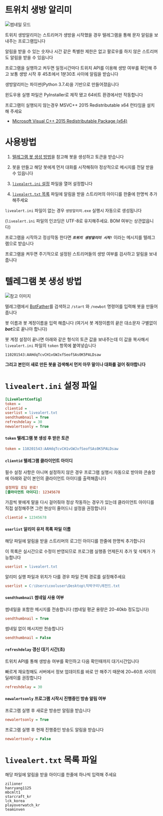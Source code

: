 # 트위치 생방 알리미

![썸네일 모드](https://i.imgur.com/WAZiAGw.jpg)

트위치 생방알리미는 스트리머가 생방을 시작했을 경우 텔레그램을 통해 문자 알림을 보내주는 프로그램입니다

알림을 받을 수 있는 숫자나 시간 같은 특별한 제한은 없고 팔로우를 하지 않은 스트리머도 알림을 받을 수 있읍니다

프로그램을 실행하고 켜두면 일정시간마다 트위치 API를 이용해 생방 여부를 확인해 주고 보통 생방 시작 후 45초에서 1분30초 사이에 알림을 받습니다

생방알리미는 파이썬(Python 3.7.4)을 기반으로 만들어졌읍니다

윈도우용 실행 파일은 PyInstaller로 제작 됐고 64비트 환경에서만 작동합니다

프로그램이 실행되지 않는경우 MSVC++ 2015 Redistributable x64 런타임을 설치해 주세요
- [Microsoft Visual C++ 2015 Redistributable Package (x64)](https://www.microsoft.com/ko-KR/download/details.aspx?id=52685)


# 사용방법

1. [텔레그램 봇 생성 방법](#텔레그램-봇-생성-방법)을 참고해 봇을 생성하고 토큰을 받습니다

2. 봇을 만들고 해당 봇에게 먼저 대화를 시작해줘야 정상적으로 메시지를 전달 받을 수 있읍니다

3. [`livealert.ini` 설정](#livealertini-설정-파일) 파일을 열어 설정합니다

4. [`livealert.txt` 목록](#livealerttxt-목록-파일) 파일에 알림을 받을 스트리머의 아이디를 한줄에 한명씩 추가해주세요


`livealert.ini` 파일이 없는 경우 `생방알리미.exe` 실행시 자동으로 생성됩니다

(`livealert.ini` 파일의 인코딩은 UTF-8로 유지해주세요. BOM 여부는 상관없읍니다)



프로그램을 시작하고 정상작동 한다면 ***`트위치 생방알리미 시작!`*** 이라는 메시지를 텔레그램으로 받습니다

프로그램을 켜두면 주기적으로 설정된 스트리머들의 생방 여부를 검사하고 알림을 보내줍니다




# 텔레그램 봇 생성 방법

![참고 이미지](https://i.imgur.com/soxLdbJ.jpg)


텔레그램에서 [BotFather](https://telegram.me/botfather)를 검색하고 `/start` 와 `/newbot` 명령어를 입력해 봇을 만들어 줍니다

봇 이름과 봇 계정이름을 입력 해줍니다 (여기서 봇 계정이름의 끝은 대소문자 구별없이 ***bot***으로 끝나야 합니다)

봇 계정 설정이 끝나면 아래와 같은 형식의 토큰 값을 보내주는데 이 값을 복사해서 `livealert.ini` 파일의 `token` 항목에 붙여넣습니다

`110201543:AAHdqTcvCH1vGWJxfSeofSAs0K5PALDsaw`

**그리고 본인이 새로 만든 봇을 검색해서 먼저 아무 말이나 대화를 걸어 줘야합니다**


# `livealert.ini` 설정 파일

```ini
[LiveAlertConfig]
token = 
clientid = 
userlist = livealert.txt
sendthumbnail = True
refreshdelay = 30
newalertsonly = True
```

#### `token` 텔레그램 봇 생성 후 받은 토큰

```ini
token = 110201543:AAHdqTcvCH1vGWJxfSeofSAs0K5PALDsaw
```

#### `clientid` 텔레그램 클라이언트 아이디

필수 설정 사항은 아니며 설정하지 않은 경우 프로그램 실행시 자동으로 받아와 콘솔창에 아래와 같이 본인의 클라이언트 아이디를 출력해줍니다

```ini
설정파일 로딩 완료!
[클라이언트 아이디]: 12345678
```

가끔씩 봇에게 말을 다시 걸어줘야 정상 작동하는 경우가 있는데 클라이언트 아이디를 직접 설정해주면 그런 현상이 줄어드니 설정을 권장합니다
```ini
clientid = 12345678
```

#### `userlist` 알리미 유저 목록 파일 이름

해당 파일에 알림을 받을 스트리머의 로그인 아이디를 한줄에 한명씩 추가합니다

이 목록은 실시간으로 수정이 반영되므로 프로그램 실행중 언제든지 추가 및 삭제가 가능합니다
```ini
userlist = livealert.txt
```

알리미 실행 파일과 위치가 다를 경우 파일 전체 경로를 설정해주세요
```ini
userlist = C:\Users\cooluser\Desktop\직박구리\레전드.txt
```

#### `sendthumbnail` 썸네일 사용 여부

썸네일을 포함한 메시지를 전송합니다 (썸네일 평균 용량은 20-40kb 정도입니다)
```ini
sendthumbnail = True
```

썸네일 없이 메시지만 전송합니다
```ini
sendthumbnail = False
```

#### `refreshdelay` 갱신 대기 시간(초)

트위치 API를 통해 생방송 여부를 확인하고 다음 확인때까지 대기시간입니다

빠르게 재요청해도 서버에서 정보 업데이트를 바로 안 해주기 때문에 20~60초 사이의 딜레이를 권장합니다

```ini
refreshdelay = 30
```

#### `newalertsonly` 프로그램 시작시 진행중인 방송 알림 여부

프로그램 실행 후 새로운 방송만 알림을 받습니다
```ini
newalertsonly = True
```

프로그램 실행 후 현재 진행중인 방송도 알림을 받습니다
```ini
newalertsonly = False
```

# `livealert.txt` 목록 파일

해당 파일에 알림을 받을 아이디를 한줄에 하나씩 입력해 주세요

```
zilioner
hanryang1125
mbcmlt1
starcraft_kr
lck_korea
playoverwatch_kr
teaminven
```
